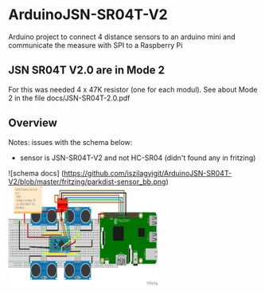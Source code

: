 # ArduinoJSN-SR04T-V2
Arduino project to connect 4 distance sensors to an arduino mini and communicate the measure with SPI 
to a Raspberry Pi

## JSN SR04T V2.0 are in Mode 2

For this was needed 4 x 47K resistor (one for each modul).
See about Mode 2 in the file docs/JSN-SR04T-2.0.pdf

## Overview

Notes: issues with the schema below:
* sensor is JSN-SR04T-V2 and not HC-SR04 (didn't found any in fritzing)

![schema docs] (https://github.com/iszilagyigit/ArduinoJSN-SR04T-V2/blob/master/fritzing/parkdist-sensor_bb.png)
<img align="left" width="300" height="200" src="https://github.com/iszilagyigit/ArduinoJSN-SR04T-V2/blob/master/fritzing/parkdist-sensor_bb.png">

